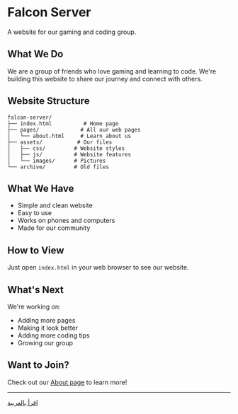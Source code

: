 # Falcon Server 

A website for our gaming and coding group.

## What We Do

We are a group of friends who love gaming and learning to code. We're building this website to share our journey and connect with others.

## Website Structure

```
falcon-server/
├── index.html          # Home page
├── pages/             # All our web pages
│   └── about.html     # Learn about us
├── assets/           # Our files
│   ├── css/         # Website styles
│   ├── js/          # Website features
│   └── images/      # Pictures
└── archive/         # Old files
```

## What We Have

- Simple and clean website
- Easy to use
- Works on phones and computers
- Made for our community

## How to View

Just open `index.html` in your web browser to see our website.

## What's Next

We're working on:
- Adding more pages
- Making it look better
- Adding more coding tips
- Growing our group

## Want to Join?

Check out our [About page](pages/about.html) to learn more!

---
[اقرأ بالعربية](README.ar.md) 
